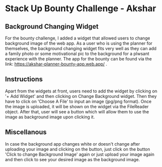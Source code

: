 # Stack Up Bounty Challenge - Akshar  

## Background Changing Widget

For the bounty challenge, I added a widget that allowed users to change background image of the web app. 
As a user who is using the planner for themselves, the background changing widget fits very well as they can add a family photo or some motivational pic to the background for a plwsant experience with the planner. The app for the bounty can be found via the link: https://akshar-planner-bounty-app.web.app/ .  

## Instructions

Apart from the widgets at front, users need to add the widget by clicking on '+ Add Widget' and then clicking on Change Background widget. Then they have to click on 'Choose A File' to input an image (jpg/png format). Once the image is uploaded, it will be shown on the widget via the FileReader object. After that, user will see a button which will allow them to use the image as background image upon clicking it.

## Miscellanous  

In case the background app changes white or doesn't change after uploading your image and clicking on the button, just click on the button 'Click to change Background Image' again or just upload your image again and then click to see your desired image as the background image. 


